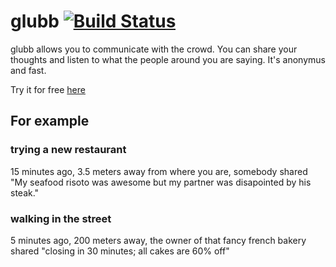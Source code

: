 glubb  [![Build Status](https://secure.travis-ci.org/stephanebisson/glubb.png?branch=master)](http://travis-ci.org/stephanebisson/glubb)
=====

glubb allows you to communicate with the crowd. You can share your thoughts and listen to what the people around you are saying. It's anonymus and fast.

Try it for free [here](http://glubb.meteor.com)


## For example

### trying a new restaurant

15 minutes ago, 3.5 meters away from where you are, somebody shared "My seafood risoto was awesome but my partner was disapointed by his steak."

### walking in the street

5 minutes ago, 200 meters away, the owner of that fancy french bakery shared "closing in 30 minutes; all cakes are 60% off"


